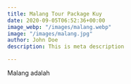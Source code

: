```yaml
---
title: Malang Tour Package Kuy
date: 2020-09-05T06:52:36+00:00
image_webp: "/images/malang.webp"
image: "/images/malang.jpg"
author: John Doe
description: This is meta description

---
```

Malang adalah